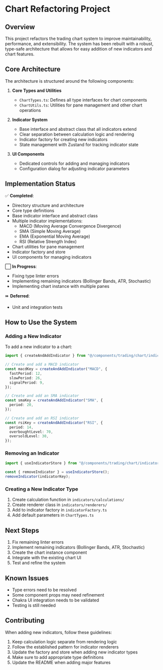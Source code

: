 # Chart Refactoring Project

## Overview

This project refactors the trading chart system to improve maintainability, performance, and extensibility. The system has been rebuilt with a robust, type-safe architecture that allows for easy addition of new indicators and chart features.

## Core Architecture

The architecture is structured around the following components:

1. **Core Types and Utilities**

   - `ChartTypes.ts`: Defines all type interfaces for chart components
   - `ChartUtils.ts`: Utilities for pane management and other chart operations

2. **Indicator System**

   - Base interface and abstract class that all indicators extend
   - Clear separation between calculation logic and rendering
   - Indicator factory for creating new indicators
   - State management with Zustand for tracking indicator state

3. **UI Components**
   - Dedicated controls for adding and managing indicators
   - Configuration dialog for adjusting indicator parameters

## Implementation Status

✅ **Completed**:

- Directory structure and architecture
- Core type definitions
- Base indicator interface and abstract class
- Multiple indicator implementations:
  - MACD (Moving Average Convergence Divergence)
  - SMA (Simple Moving Average)
  - EMA (Exponential Moving Average)
  - RSI (Relative Strength Index)
- Chart utilities for pane management
- Indicator factory and store
- UI components for managing indicators

⬜ **In Progress**:

- Fixing type linter errors
- Implementing remaining indicators (Bollinger Bands, ATR, Stochastic)
- Implementing chart instance with multiple panes

⏩ **Deferred**:

- Unit and integration tests

## How to Use the System

### Adding a New Indicator

To add a new indicator to a chart:

```typescript
import { createAndAddIndicator } from "@/components/trading/chart/indicators/indicatorStore";

// Create and add a MACD indicator
const macdKey = createAndAddIndicator("MACD", {
  fastPeriod: 12,
  slowPeriod: 26,
  signalPeriod: 9,
});

// Create and add an SMA indicator
const smaKey = createAndAddIndicator("SMA", {
  period: 20,
});

// Create and add an RSI indicator
const rsiKey = createAndAddIndicator("RSI", {
  period: 14,
  overboughtLevel: 70,
  oversoldLevel: 30,
});
```

### Removing an Indicator

```typescript
import { useIndicatorStore } from "@/components/trading/chart/indicators/indicatorStore";

const { removeIndicator } = useIndicatorStore();
removeIndicator(indicatorKey);
```

### Creating a New Indicator Type

1. Create calculation function in `indicators/calculations/`
2. Create renderer class in `indicators/renderers/`
3. Add to indicator factory in `indicatorFactory.ts`
4. Add default parameters in `ChartTypes.ts`

## Next Steps

1. Fix remaining linter errors
2. Implement remaining indicators (Bollinger Bands, ATR, Stochastic)
3. Create the chart instance component
4. Integrate with the existing chart UI
5. Test and refine the system

## Known Issues

- Type errors need to be resolved
- Some component props may need refinement
- Chakra UI integration needs to be validated
- Testing is still needed

## Contributing

When adding new indicators, follow these guidelines:

1. Keep calculation logic separate from rendering logic
2. Follow the established pattern for indicator renderers
3. Update the factory and store when adding new indicator types
4. Make sure to add appropriate type definitions
5. Update the README when adding major features
